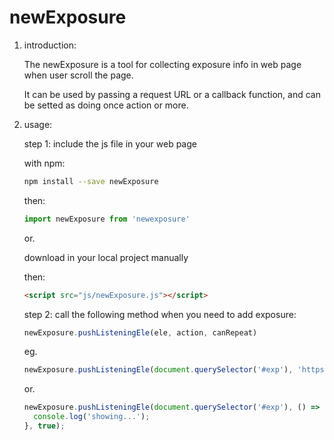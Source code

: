 # newExposure

1. introduction:

    The newExposure is a tool for collecting exposure info in web page when user scroll the page.

    It can be used by passing a request URL or a callback function, and can be setted as doing once action or more.

2. usage:

    step 1: include the js file in your web page

    with npm:

    ```bash
    npm install --save newExposure
    ```

    then:

    ```javascript
    import newExposure from 'newexposure'
    ```

    or.

    download in your local project manually

    then:

    ```html
    <script src="js/newExposure.js"></script>
    ```

    step 2: call the following method when you need to add exposure:

    ```javascript
    newExposure.pushListeningEle(ele, action, canRepeat)
    ```

    eg.

    ```javascript
    newExposure.pushListeningEle(document.querySelector('#exp'), 'https://xxx.com/1.gif', false);
    ```

    or.

    ```javascript
    newExposure.pushListeningEle(document.querySelector('#exp'), () => {
      console.log('showing...');
    }, true);
    ```
